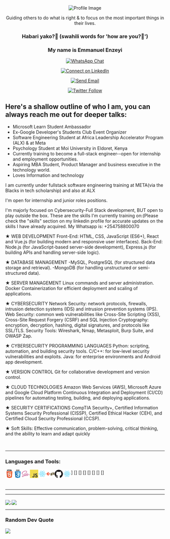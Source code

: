 <div align="center">
  <img height="150" src="https://camo.githubusercontent.com/62da68eb62b1e5f175f7d1f0191dd89a653d7908feb22d37d4a0ab07365d6791/68747470733a2f2f6d656469612e67697068792e636f6d2f6d656469612f4d3967624264396e6244724f5475314d71782f67697068792e676966" alt="Profile Image" />
  <p>Guiding others to do what is right & to focus on the most important things in their lives.</p>
</div>


 
<div align="center">

### Habari yako?👋 (swahili words for 'how are you?👋') 
### My name is Emmanuel Enzeyi

[![WhatsApp Chat](https://img.shields.io/badge/Chat-on%20WhatsApp-brightgreen?logo=whatsapp&style=for-the-badge)](https://wa.me/254758800070) 

[![Connect on LinkedIn](https://img.shields.io/badge/Connect-on%20LinkedIn-blue?logo=linkedin&style=for-the-badge)](https://www.linkedin.com/in/emmanuel-manu-enzeyi-139175279/)

[![Send Email](https://img.shields.io/badge/Send%20Email-on%20Gmail-red?logo=gmail&style=for-the-badge)](mailto:emmanuelsiemaenzeyi@gmail.com)

[![Twitter Follow](https://img.shields.io/twitter/follow/EmmanuelEnzeyi?color=%231DA1F2&logo=Twitter&style=for-the-badge)](https://twitter.com/intent/follow?original_referer=https%3A%2F%2Fgithub.com%2FEmmanuelEnzeyi&screen_name=EmmanuelEnzeyi)

</div>


## Here's a shallow outline of who I am, you can always reach me out for deeper talks:

- Microsoft Learn Student Ambassador
- Ex-Google Developer's Students Club Event Organizer
- Software Engineering Student at Africa Leadership Accelerator Program (ALX) & at Meta
- Psychology Student at Moi University in Eldoret, Kenya
- Currently training to become a full-stack engineer--open for internship and employment opportunities.
- Aspiring MBA Student, Product Manager and business executive in the technology world.
- Loves Information and technology

I am currently under fullstack software engineering training at META(via the Blacks in tech scholarship) and also at ALX

I'm open for internship and junior roles positions.

I'm majorly focused on Cybersecurity-Full Stack development, BUT open to play outside the box. These are the skills I'm currently training on:(Please check the "skills" section on my linkedin profile for accurate updates on the skills I have already acquired. My Whatsapp is: +254758800070

★ WEB DEVELOPMENT
Front-End: HTML, CSS, JavaScript (ES6+), React and Vue.js (for building modern and responsive user 
interfaces).
Back-End: Node.js (for JavaScript-based server-side development), Express.js (for building APIs and handling server-side logic).

★ DATABASE MANAGEMENT
-MySQL, PostgreSQL (for structured data storage and retrieval).
-MongoDB (for handling unstructured or semi-structured data).

★ SERVER MANAGEMENT
Linux commands and server administration.
Docker Containerization for efficient deployment and scaling of applications.
 
★ CYBERSECURITY
Network Security: network protocols, firewalls, intrusion detection systems (IDS) and intrusion prevention systems (IPS).
Web Security: common web vulnerabilities like Cross-Site Scripting (XSS), Cross-Site Request Forgery (CSRF) and SQL Injection
Cryptography: encryption, decryption, hashing, digital signatures, and protocols like SSL/TLS.
Security Tools: Wireshark, Nmap, Metasploit, Burp Suite, and OWASP Zap.

★ CYBERSECURITY PROGRAMMING LANGUAGES
Python: scripting, automation, and building security tools.
C/C++: for low-level security vulnerabilities and exploits.
Java: for enterprise environments and Android app development.

★ VERSION CONTROL
Git for collaborative development and version control.

★ CLOUD TECHNOLOGIES
Amazon Web Services (AWS), Microsoft Azure and Google Cloud Platform
Continuous Integration and Deployment (CI/CD) pipelines for automating testing, building, and deploying applications.

★ SECURITY CERTIFICATIONS
CompTIA Security+, Certified Information Systems Security Professional (CISSP), Certified Ethical Hacker (CEH), and Certified Cloud Security Professional (CCSP).

★ Soft Skills:
Effective communication, problem-solving, critical thinking, and the ability to learn and adapt quickly

<br />

---

### Languages and Tools:

<img align="left" alt="HTML5" width="26px" src="https://raw.githubusercontent.com/github/explore/80688e429a7d4ef2fca1e82350fe8e3517d3494d/topics/html/html.png" />]
[<img align="left" alt="CSS3" width="26px" src="https://raw.githubusercontent.com/github/explore/80688e429a7d4ef2fca1e82350fe8e3517d3494d/topics/css/css.png" />]
[<img align="left" alt="JavaScript" width="26px" src="https://raw.githubusercontent.com/github/explore/80688e429a7d4ef2fca1e82350fe8e3517d3494d/topics/sass/sass.png" />]
[<img align="left" alt="Bootstrap" width="26px" src="https://raw.githubusercontent.com/github/explore/80688e429a7d4ef2fca1e82350fe8e3517d3494d/topics/javascript/javascript.png" />]
[<img align="left" alt="Wordpress" width="26px" src="https://raw.githubusercontent.com/github/explore/80688e429a7d4ef2fca1e82350fe8e3517d3494d/topics/react/react.png" />]
[<img align="left" alt="Git" width="26px" src="https://raw.githubusercontent.com/github/explore/80688e429a7d4ef2fca1e82350fe8e3517d3494d/topics/git/git.png" />]
[<img align="left" alt="GitHub" width="26px" src="https://raw.githubusercontent.com/github/explore/78df643247d429f6cc873026c0622819ad797942/topics/github/github.png" />]
[<img align="left" alt="Terminal" width="26px" src="https://raw.githubusercontent.com/github/explore/80688e429a7d4ef2fca1e82350fe8e3517d3494d/topics/react-native/react-native.png" />]


<br />

---

---

<a href="https://github.com/enzeyi/github-readme-stats">
  <img align="center" src="https://github-readme-stats.vercel.app/api?username=enzeyi&count_private=true&show_icons=true&theme=gruvbox" />
</a>
<a href="https://github.com/enzeyi/github-readme-stats">
  <img align="center" src="https://github-readme-stats.vercel.app/api/top-langs/?username=enzeyi&layout=compact" />
</a>

---

### Random Dev Quote
![](https://quotes-github-readme.vercel.app/api?type=horizontal&theme=tokyonight)

